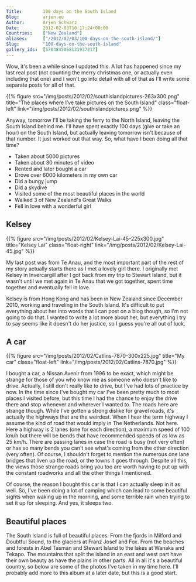 ```yaml
---
Title:        100 days on the South Island
Blog:         arjen.eu  
Author:       Arjen Schwarz  
Date:         2012-02-03T10:17:24+00:00
Countries:    ["New Zealand"]
aliases:      ["/2012/02/03/100-days-on-the-south-island/"]
Slug:         "100-days-on-the-south-island"
gallery_ids:  [5704845058131937217]
---
```

Wow, it's been a while since I updated this. A lot has happened since my last real post (not counting the merry christmas one, or actually even including that one) and I won't go into detail with all of that as I'll write some separate posts for all of that.

{{% figure src="/img/posts/2012/02/southislandpictures-263x300.png" title="The places where I’ve take pictures on the South Island" class="float-left" link="/img/posts/2012/02/southislandpictures.png" %}}

Anyway, tomorrow I'll be taking the ferry to the North Island, leaving the South Island behind me. I'll have spent exactly 100 days (give or take an hour) on the South Island, but actually leaving tomorrow isn't because of that number. It just worked out that way.
So, what have I been doing all that time?

  * Taken about 5000 pictures
  * Taken about 30 minutes of video
  * Rented and later bought a car
  * Drove over 6000 kilometers in my own car
  * Did a bungy jump
  * Did a skydive
  * Visited some of the most beautiful places in the world
  * Walked 3 of New Zealand's Great Walks
  * Fell in love with a wonderful girl
  
## Kelsey

{{% figure src="/img/posts/2012/02/Kelsey-Lai-45-225x300.jpg" title="Kelsey Lai" class="float-right" link="/img/posts/2012/02/Kelsey-Lai-45.jpg" %}}

My last post was from Te Anau, and the most important part of the rest of my story actually starts there as I met a lovely girl there. I originally met Kelsey in Invercargill after I got back from my trip to Stewart Island, but it wasn't until we met again in Te Anau that we got together, spent time together and eventually fell in love.

Kelsey is from Hong Kong and has been in New Zealand since December 2010, working and traveling in the South Island. It's difficult to put everything about her into words that I can post on a blog though, so I'm not going to do that. I wanted to write a lot more about her, but everything I try to say seems like it doesn't do her justice, so I guess you're all out of luck.

## A car

{{% figure src="/img/posts/2012/02/Catlins-7870-300x225.jpg" title="My car" class="float-left" link="/img/posts/2012/02/Catlins-7870.jpg" %}}

I bought a car, a Nissan Avenir from 1996 to be exact, which might be strange for those of you who know me as someone who doesn't like to drive. Actually, I still don't really like to drive, but I've had lots of practice by now. In the time since I've bought my car I've been pretty much to most places I visited before, but this time I had the chance to enjoy the drive there and stop whenever and wherever I wanted to. The roads here are strange though. While I've gotten a strong dislike for gravel roads, it's actually the highways that are the weirdest. When I hear the term highway I assume the kind of road that would imply in The Netherlands. Not here. Here a highway is 2 lanes (one for each direction), a maximum speed of 100 km/h but there will be bends that have recommended speeds of as low as 25 km/h. There are passing lanes in case the road is busy (not very often) or has so many bends you can't see what's coming from the other direction (very often). Of course, I shouldn't forget to mention the numerous one lane bridges that liven up the road, or the towns it goes through. Despite all this, the views those strange roads bring you too are worth having to put up with the constant roadworks and all the other things I mentioned.

Of course, the reason I bought this car is that I can actually sleep in it as well. So, I've been doing a lot of camping which can lead to some beautiful sights when waking up in the morning, and some terrible rain when trying to set it up for sleeping. And yes, it sleeps two.

## Beautiful places

The South Island is full of beautiful places. From the fjords in Milford and Doubtful Sound, to the glaciers at Franz Josef and Fox. From the beaches and forests in Abel Tasman and Stewart Island to the lakes at Wanaka and Tekapo. The mountains that split the island in an east and west part have their own beauty as have the plains in other parts. All in all it's a beautiful country, so below are some of the photos I've taken in my time here. I'll probably add more to this album at a later date, but this is a good start.
